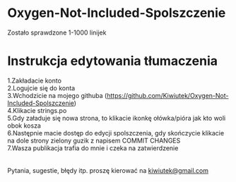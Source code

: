 # Oxygen-Not-Included-Spolszczenie
Zostało sprawdzone 1-1000 linijek

# Instrukcja edytowania tłumaczenia
1.Zakładacie konto<br>
2.Logujcie się do konta<br>
3.Wchodzicie na mojego githuba (https://github.com/Kiwiutek/Oxygen-Not-Included-Spolszczenie)<br>
4.Klikacie strings.po<br>
5.Gdy załaduje się nowa strona, to klikacie ikonkę ołówka/pióra jak kto woli obok kosza<br>
6.Następnie macie dostęp do edycji spolszczenia, gdy skończycie klikacie na dole strony zielony guzik z napisem COMMIT CHANGES<br>
7.Wasza publikacja trafia do mnie i czeka na zatwierdzenie <br>
<br><br>
Pytania, sugestie, błędy itp. proszę kierować na kiwiutek@gmail.com
